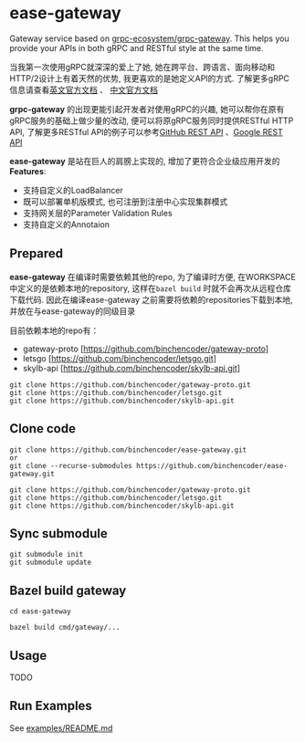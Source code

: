# ease-gateway

Gateway service based on [grpc-ecosystem/grpc-gateway](https://github.com/grpc-ecosystem/grpc-gateway).  This helps you provide your APIs in both gRPC and RESTful style at the same time.

当我第一次使用gRPC就深深的爱上了她, 她在跨平台、跨语言、面向移动和HTTP/2设计上有着天然的优势, 我更喜欢的是她定义API的方式. 了解更多gRPC信息请查看[英文官方文档](https://www.grpc.io/docs/guides/) 、 [中文官方文档](http://grpc.mydoc.io/)

**grpc-gateway** 的出现更能引起开发者对使用gRPC的兴趣, 她可以帮你在原有gRPC服务的基础上做少量的改动, 便可以将原gRPC服务同时提供RESTful HTTP API, 了解更多RESTful API的例子可以参考[GitHub REST API](https://developer.github.com/v3/) 、[Google REST API](https://developers.google.com/drive/v2/reference/)

**ease-gateway** 是站在巨人的肩膀上实现的, 增加了更符合企业级应用开发的**Features**:

- 支持自定义的LoadBalancer
- 既可以部署单机版模式, 也可注册到注册中心实现集群模式
- 支持网关层的Parameter Validation Rules
- 支持自定义的Annotaion

## Prepared

**ease-gateway** 在编译时需要依赖其他的repo, 为了编译时方便, 在WORKSPACE中定义的是依赖本地的repository, 这样在`bazel build` 时就不会再次从远程仓库下载代码. 因此在编译ease-gateway 之前需要将依赖的repositories下载到本地, 并放在与ease-gateway的同级目录

目前依赖本地的repo有：

- gateway-proto [https://github.com/binchencoder/gateway-proto]
- letsgo [https://github.com/binchencoder/letsgo.git]
- skylb-api [https://github.com/binchencoder/skylb-api.git]

```
git clone https://github.com/binchencoder/gateway-proto.git
git clone https://github.com/binchencoder/letsgo.git
git clone https://github.com/binchencoder/skylb-api.git
```

## Clone code

```
git clone https://github.com/binchencoder/ease-gateway.git
or
git clone --recurse-submodules https://github.com/binchencoder/ease-gateway.git

git clone https://github.com/binchencoder/gateway-proto.git
git clone https://github.com/binchencoder/letsgo.git
git clone https://github.com/binchencoder/skylb-api.git
```

## Sync submodule

```
git submodule init
git submodule update
```

## Bazel build gateway

```
cd ease-gateway

bazel build cmd/gateway/...
```

## Usage

TODO

## Run Examples

See [examples/README.md](https://github.com/binchencoder/ease-gateway/tree/master/examples)